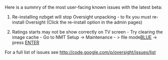 Here is a summry of the most user-facing known issues with the latest beta:

  1. Re-installing nzbget will stop Oversight unpacking - to fix you must re-install Oversight (Click the re-install option in the admin pages)

  1. Ratings starts may not be show correctly on TV screen - Try clearing the image cache - Go to NMT Setup -> Maintenance - > file mode[BLUE](BLUE.md) -> press [ENTER](ENTER.md)

For a full list of issues see http://code.google.com/p/oversight/issues/list
